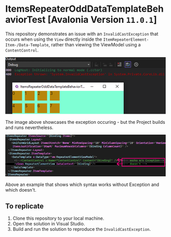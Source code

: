 ﻿# ItemsRepeaterOddDataTemplateBehaviorTest [Avalonia Version `11.0.1`]

This repository demonstrates an issue with an `InvalidCastException` that occurs when using the `View` directly inside the `ItemRepeaterElement-Item-/Data-Template`, rather than viewing the ViewModel using a `ContentControl`.



![InvalidCastException](ExampleImages/InvalidCastException.png)

The image above showcases the exception occuring - but the Project builds and runs nevertheless.

![Code](ExampleImages/Code.png)

Above an example that shows which syntax works without Exception and which doesn't.

## To replicate

1. Clone this repository to your local machine.
2. Open the solution in Visual Studio.
3. Build and run the solution to reproduce the `InvalidCastException`.



